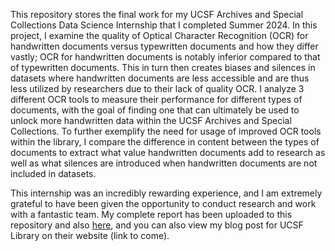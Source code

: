 This repository stores the final work for my UCSF Archives and Special Collections Data Science Internship that I completed Summer 2024. In this project, I examine the quality of Optical Character Recognition (OCR) for handwritten documents versus typewritten documents and how they differ vastly; OCR for handwritten documents is notably inferior compared to that of typewritten documents. This in turn then creates biases and silences in datasets where handwritten documents are less accessible and are thus less utilized by researchers due to their lack of quality OCR. I analyze 3 different OCR tools to measure their performance for different types of documents, with the goal of finding one that can ultimately be used to unlock more handwritten data within the UCSF Archives and Special Collections. To further exemplify the need for usage of improved OCR tools within the library, I compare the difference in content between the types of documents to extract what value handwritten documents add to research as well as what silences are introduced when handwritten documents are not included in datasets. 

This internship was an incredibly rewarding experience, and I am extremely grateful to have been given the opportunity to conduct research and work with a fantastic team. My complete report has been uploaded to this repository and also [here](https://escholarship.org/uc/item/6z8709hd), and you can also view my blog post for UCSF Library on their website (link to come).
